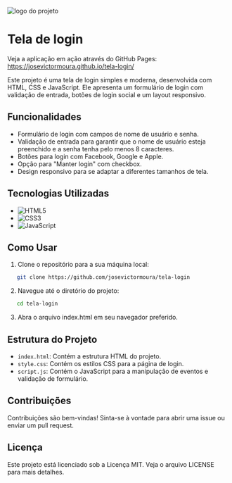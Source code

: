 ![logo do projeto](https://imgur.com/x7l8NXB.png)

# Tela de login

Veja a aplicação em ação através do GitHub Pages: https://josevictormoura.github.io/tela-login/

Este projeto é uma tela de login simples e moderna, desenvolvida com HTML, CSS e JavaScript. Ele apresenta um formulário de login com validação de entrada, botões de login social e um layout responsivo.

## Funcionalidades
- Formulário de login com campos de nome de usuário e senha.
- Validação de entrada para garantir que o nome de usuário esteja preenchido e a senha tenha pelo menos 8 caracteres.
- Botões para login com Facebook, Google e Apple.
- Opção para "Manter login" com checkbox.
- Design responsivo para se adaptar a diferentes tamanhos de tela.

## Tecnologias Utilizadas
- ![HTML5](https://img.shields.io/badge/html5-%23E34F26.svg?style=for-the-badge&logo=html5&logoColor=white)
- ![CSS3](https://img.shields.io/badge/css3-%231572B6.svg?style=for-the-badge&logo=css3&logoColor=white)
- ![JavaScript](https://img.shields.io/badge/javascript-%23323330.svg?style=for-the-badge&logo=javascript&logoColor=%23F7DF1E)

## Como Usar

1. Clone o repositório para a sua máquina local:
```bash
   git clone https://github.com/josevictormoura/tela-login
```

2. Navegue até o diretório do projeto:
```bash
   cd tela-login
```
3. Abra o arquivo index.html em seu navegador preferido.

## Estrutura do Projeto
- `index.html`: Contém a estrutura HTML do projeto.
- `style.css`: Contém os estilos CSS para a página de login.
- `script.js`: Contém o JavaScript para a manipulação de eventos e validação de formulário.

## Contribuições
Contribuições são bem-vindas! Sinta-se à vontade para abrir uma issue ou enviar um pull request.

## Licença
Este projeto está licenciado sob a Licença MIT. Veja o arquivo LICENSE para mais detalhes.
